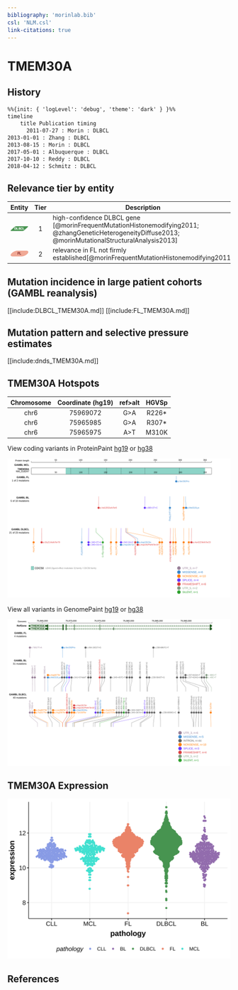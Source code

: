 ```yaml
---
bibliography: 'morinlab.bib'
csl: 'NLM.csl'
link-citations: true
---
```

# TMEM30A

## History
```mermaid
%%{init: { 'logLevel': 'debug', 'theme': 'dark' } }%%
timeline
    title Publication timing
      2011-07-27 : Morin : DLBCL
2013-01-01 : Zhang : DLBCL
2013-08-15 : Morin : DLBCL
2017-05-01 : Albuquerque : DLBCL
2017-10-10 : Reddy : DLBCL
2018-04-12 : Schmitz : DLBCL
```

## Relevance tier by entity

|Entity|Tier|Description                           |
|:------:|:----:|--------------------------------------|
|![DLBCL](images/icons/DLBCL_tier1.png) |1   |high-confidence DLBCL gene            [@morinFrequentMutationHistonemodifying2011; @zhangGeneticHeterogeneityDiffuse2013; @morinMutationalStructuralAnalysis2013]|
|![FL](images/icons/FL_tier2.png)    |2   |relevance in FL not firmly established[@morinFrequentMutationHistonemodifying2011]|

## Mutation incidence in large patient cohorts (GAMBL reanalysis)

[[include:DLBCL_TMEM30A.md]]
[[include:FL_TMEM30A.md]]

## Mutation pattern and selective pressure estimates

[[include:dnds_TMEM30A.md]]


## TMEM30A Hotspots

| Chromosome |Coordinate (hg19) | ref>alt | HGVSp | 
 | :---:| :---: | :--: | :---: |
| chr6 | 75969072 | G>A | R226* |
| chr6 | 75965985 | G>A | R307* |
| chr6 | 75965975 | A>T | M310K |

View coding variants in ProteinPaint [hg19](https://morinlab.github.io/LLMPP/GAMBL/TMEM30A_protein.html)  or [hg38](https://morinlab.github.io/LLMPP/GAMBL/TMEM30A_protein_hg38.html)

![](images/proteinpaint/TMEM30A_NM_018247.svg)

View all variants in GenomePaint [hg19](https://morinlab.github.io/LLMPP/GAMBL/TMEM30A.html)  or [hg38](https://morinlab.github.io/LLMPP/GAMBL/TMEM30A_hg38.html)

![](images/proteinpaint/TMEM30A.svg)


## TMEM30A Expression
![](images/gene_expression/TMEM30A_by_pathology.svg)
<!-- ORIGIN: morinFrequentMutationHistonemodifying2011 -->
<!-- DLBCL: morinFrequentMutationHistonemodifying2011 -->
<!-- FL: morinFrequentMutationHistonemodifying2011 -->
## References
